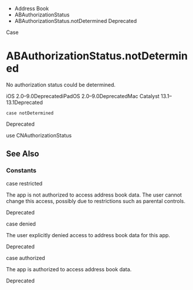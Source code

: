 

- Address Book
- ABAuthorizationStatus
-  ABAuthorizationStatus.notDetermined Deprecated

Case

# ABAuthorizationStatus.notDetermined

No authorization status could be determined.

iOS 2.0–9.0DeprecatediPadOS 2.0–9.0DeprecatedMac Catalyst 13.1–13.1Deprecated

``` source
case notDetermined
```

Deprecated

use CNAuthorizationStatus

## See Also

### Constants

case restricted

The app is not authorized to access address book data. The user cannot change this access, possibly due to restrictions such as parental controls.

Deprecated

case denied

The user explicitly denied access to address book data for this app.

Deprecated

case authorized

The app is authorized to access address book data.

Deprecated

